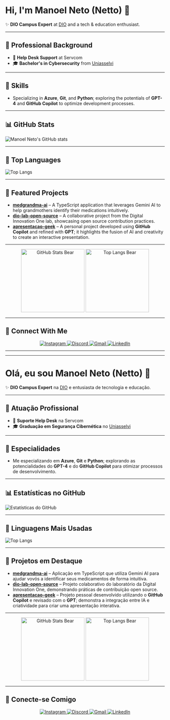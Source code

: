 # Hi, I'm Manoel Neto (Netto) 👋

✨ **DIO Campus Expert** at [DIO](https://web.dio.me/track/5738a8a6-f6fc-43f9-919d-503ff392be2f) and a tech & education enthusiast.

---

## 🏢 Professional Background

- 🚀 **Help Desk Support** at Servcom  
- 🎓 **Bachelor's in Cybersecurity** from [Uniasselvi](https://portal.uniasselvi.com.br/graduacao/tecnologo/tecnologia-em-seguranca-cibernetica/ead)

---

## 📱 Skills

- Specializing in **Azure**, **Git**, and **Python**; exploring the potentials of **GPT-4** and **GitHub Copilot** to optimize development processes.

---

## 📊 GitHub Stats

![Manoel Neto's GitHub stats](https://github-readme-stats.vercel.app/api?username=eusoumanoelnetto&show_icons=true&theme=dracula&count_private=true)

---

## 🚀 Top Languages

![Top Langs](https://github-readme-stats.vercel.app/api/top-langs/?username=eusoumanoelnetto&layout=compact&count_private=true)

---

## 📌 Featured Projects

- **[medgrandma-ai](https://github.com/eusoumanoelnetto/medgrandma-ai)** – A TypeScript application that leverages Gemini AI to help grandmothers identify their medications intuitively.
- **[dio-lab-open-source](https://github.com/eusoumanoelnetto/dio-lab-open-source)** – A collaborative project from the Digital Innovation One lab, showcasing open source contribution practices.
- **[apresentacao-geek](https://github.com/eusoumanoelnetto/apresentacao-geek)** – A personal project developed using **GitHub Copilot** and refined with **GPT**; it highlights the fusion of AI and creativity to create an interactive presentation.

---

<div align="center">
  <!-- Alternative theme (bear) -->
  <img height="200em" src="https://github-readme-stats.vercel.app/api?username=eusoumanoelnetto&show_icons=true&theme=bear&count_private=true" alt="GitHub Stats Bear" />
  <img height="200em" src="https://github-readme-stats.vercel.app/api/top-langs/?username=eusoumanoelnetto&theme=bear&count_private=true" alt="Top Langs Bear" />
</div>

---

## 🔗 Connect With Me

<div align="center">
  <a href="https://instagram.com/eusoumanoelnetto" target="_blank">
    <img src="https://img.shields.io/badge/-Instagram-%23E4405F?style=for-the-badge&logo=instagram&logoColor=white" alt="Instagram" />
  </a>
  <a href="https://discord.gg/#" target="_blank">
    <img src="https://img.shields.io/badge/Discord-7289DA?style=for-the-badge&logo=discord&logoColor=white" alt="Discord" />
  </a>
  <a href="mailto:manoelccoelho@gmail.com" target="_blank">
    <img src="https://img.shields.io/badge/-Gmail-%23333?style=for-the-badge&logo=gmail&logoColor=white" alt="Gmail" />
  </a>
  <a href="https://www.linkedin.com/in/eusoumanoelnetto" target="_blank">
    <img src="https://img.shields.io/badge/-LinkedIn-%230077B5?style=for-the-badge&logo=linkedin&logoColor=white" alt="LinkedIn" />
  </a>
</div>

---

<hr />

# Olá, eu sou Manoel Neto (Netto) 👋

✨ **DIO Campus Expert** na [DIO](https://web.dio.me/track/5738a8a6-f6fc-43f9-919d-503ff392be2f) e entusiasta de tecnologia e educação.

---

## 🏢 Atuação Profissional

- 🚀 **Suporte Help Desk** na Servcom  
- 🎓 **Graduação em Segurança Cibernética** no [Uniasselvi](https://portal.uniasselvi.com.br/graduacao/tecnologo/tecnologia-em-seguranca-cibernetica/ead)

---

## 📱 Especialidades

- Me especializando em **Azure**, **Git** e **Python**; explorando as potencialidades do **GPT-4** e do **GitHub Copilot** para otimizar processos de desenvolvimento.

---

## 📊 Estatísticas no GitHub

![Estatísticas do GitHub](https://github-readme-stats.vercel.app/api?username=eusoumanoelnetto&show_icons=true&theme=dracula&count_private=true)

---

## 🚀 Linguagens Mais Usadas

![Top Langs](https://github-readme-stats.vercel.app/api/top-langs/?username=eusoumanoelnetto&layout=compact&count_private=true)

---

## 📌 Projetos em Destaque

- **[medgrandma-ai](https://github.com/eusoumanoelnetto/medgrandma-ai)** – Aplicação em TypeScript que utiliza Gemini AI para ajudar vovós a identificar seus medicamentos de forma intuitiva.
- **[dio-lab-open-source](https://github.com/eusoumanoelnetto/dio-lab-open-source)** – Projeto colaborativo do laboratório da Digital Innovation One, demonstrando práticas de contribuição open source.
- **[apresentacao-geek](https://github.com/eusoumanoelnetto/apresentacao-geek)** – Projeto pessoal desenvolvido utilizando o **GitHub Copilot** e revisado com o **GPT**; demonstra a integração entre IA e criatividade para criar uma apresentação interativa.

---

<div align="center">
  <!-- Opção com tema alternativo (bear) -->
  <img height="200em" src="https://github-readme-stats.vercel.app/api?username=eusoumanoelnetto&show_icons=true&theme=bear&count_private=true" alt="GitHub Stats Bear" />
  <img height="200em" src="https://github-readme-stats.vercel.app/api/top-langs/?username=eusoumanoelnetto&theme=bear&count_private=true" alt="Top Langs Bear" />
</div>

---

## 🔗 Conecte-se Comigo

<div align="center">
  <a href="https://instagram.com/eusoumanoelnetto" target="_blank">
    <img src="https://img.shields.io/badge/-Instagram-%23E4405F?style=for-the-badge&logo=instagram&logoColor=white" alt="Instagram" />
  </a>
  <a href="https://discord.gg/#" target="_blank">
    <img src="https://img.shields.io/badge/Discord-7289DA?style=for-the-badge&logo=discord&logoColor=white" alt="Discord" />
  </a>
  <a href="mailto:manoelccoelho@gmail.com" target="_blank">
    <img src="https://img.shields.io/badge/-Gmail-%23333?style=for-the-badge&logo=gmail&logoColor=white" alt="Gmail" />
  </a>
  <a href="https://www.linkedin.com/in/eusoumanoelnetto" target="_blank">
    <img src="https://img.shields.io/badge/-LinkedIn-%230077B5?style=for-the-badge&logo=linkedin&logoColor=white" alt="LinkedIn" />
  </a>
</div>
